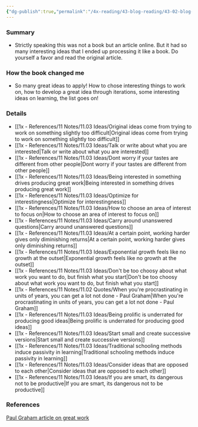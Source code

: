 ```yaml
---
{"dg-publish":true,"permalink":"/4x-reading/43-blog-reading/43-02-blog-notes/how-to-do-great-work-paul-graham/","title":"How to Do Great Work - Paul Graham","created":"2024-10-08T22:24:34.260+03:00","updated":"2024-10-13T09:09:22.582+03:00"}
---
```



### Summary
- Strictly speaking this was not a book but an article online. But it had so many interesting ideas that I ended up processing it like a book. Do yourself a favor and read the original article.

### How the book changed me
- So many great ideas to apply! How to chose interesting things to work on, how to develop a great idea through iterations, some interesting ideas on learning, the list goes on!

### Details
- [[1x - References/11 Notes/11.03 Ideas/Original ideas come from trying to work on something slightly too difficult\|Original ideas come from trying to work on something slightly too difficult]]
- [[1x - References/11 Notes/11.03 Ideas/Talk or write about what you are interested\|Talk or write about what you are interested]]
- [[1x - References/11 Notes/11.03 Ideas/Dont worry if your tastes are different from other people\|Dont worry if your tastes are different from other people]]
- [[1x - References/11 Notes/11.03 Ideas/Being interested in something drives producing great work\|Being interested in something drives producing great work]]
- [[1x - References/11 Notes/11.03 Ideas/Optimize for interestingness\|Optimize for interestingness]]
- [[1x - References/11 Notes/11.03 Ideas/How to choose an area of interest to focus on\|How to choose an area of interest to focus on]]
- [[1x - References/11 Notes/11.03 Ideas/Carry around unanswered questions\|Carry around unanswered questions]]
- [[1x - References/11 Notes/11.03 Ideas/At a certain point, working harder gives only diminishing returns\|At a certain point, working harder gives only diminishing returns]]
- [[1x - References/11 Notes/11.03 Ideas/Exponential growth feels like no growth at the outset\|Exponential growth feels like no growth at the outset]]
- [[1x - References/11 Notes/11.03 Ideas/Don't be too choosy about what work you want to do, but finish what you start\|Don't be too choosy about what work you want to do, but finish what you start]]
- [[1x - References/11 Notes/11.02 Quotes/When you're procrastinating in units of years, you can get a lot not done - Paul Graham\|When you're procrastinating in units of years, you can get a lot not done - Paul Graham]]
- [[1x - References/11 Notes/11.03 Ideas/Being prolific is underrated for producing good ideas\|Being prolific is underrated for producing good ideas]]
- [[1x - References/11 Notes/11.03 Ideas/Start small and create successive versions\|Start small and create successive versions]]
- [[1x - References/11 Notes/11.03 Ideas/Traditional schooling methods induce passivity in learning\|Traditional schooling methods induce passivity in learning]]
- [[1x - References/11 Notes/11.03 Ideas/Consider ideas that are opposed to each other\|Consider ideas that are opposed to each other]]
- [[1x - References/11 Notes/11.03 Ideas/If you are smart, its dangerous not to be productive\|If you are smart, its dangerous not to be productive]]


### References
[Paul Graham article on great work](https://www.paulgraham.com/greatwork.html)


